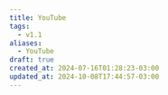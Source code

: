 ```yaml
---
title: YouTube
tags:
  - v1.1
aliases:
  - YouTube
draft: true
created_at: 2024-07-16T01:28:23-03:00
updated_at: 2024-10-08T17:44:57-03:00
---
```

